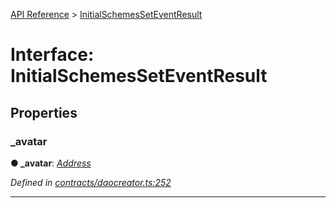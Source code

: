 [API Reference](../README.md) > [InitialSchemesSetEventResult](../interfaces/InitialSchemesSetEventResult.md)



# Interface: InitialSchemesSetEventResult


## Properties
<a id="_avatar"></a>

###  _avatar

**●  _avatar**:  *[Address](../#Address)* 

*Defined in [contracts/daocreator.ts:252](https://github.com/daostack/arc.js/blob/616f6e7/lib/contracts/daocreator.ts#L252)*





___


